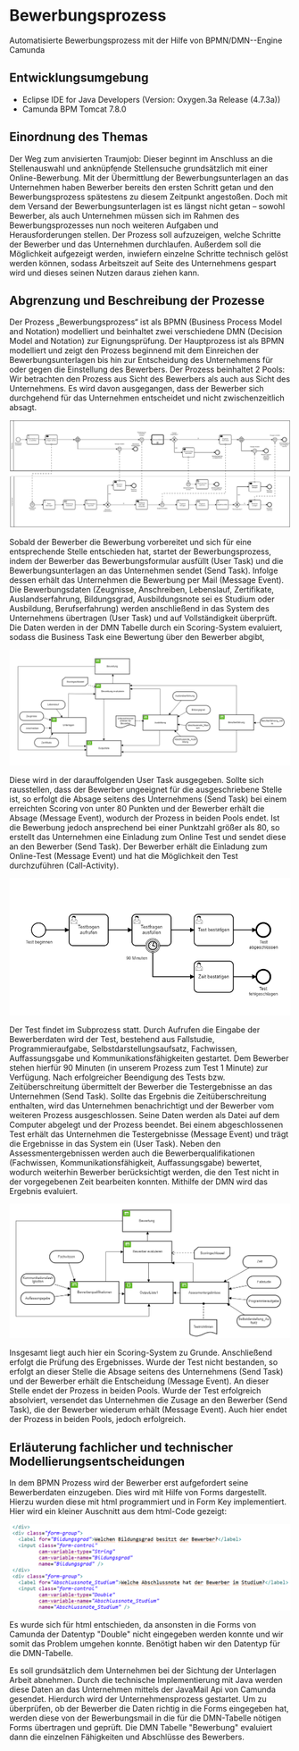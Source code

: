# Bewerbungsprozess

Automatisierte Bewerbungsprozess mit der Hilfe von BPMN/DMN--Engine Camunda

## Entwicklungsumgebung

- Eclipse IDE for Java Developers (Version: Oxygen.3a Release (4.7.3a))
- Camunda BPM Tomcat 7.8.0

## Einordnung des Themas

Der Weg zum anvisierten Traumjob: Dieser beginnt im Anschluss an die Stellenauswahl und anknüpfende Stellensuche grundsätzlich mit einer Online-Bewerbung. Mit der Übermittlung der Bewerbungsunterlagen an das Unternehmen haben Bewerber bereits den ersten Schritt getan und den Bewerbungsprozess spätestens zu diesem Zeitpunkt angestoßen. Doch mit dem Versand der Bewerbungsunterlagen ist es längst nicht getan – sowohl Bewerber, als auch Unternehmen müssen sich im Rahmen des  Bewerbungsprozesses nun noch weiteren Aufgaben und Herausforderungen stellen. Der Prozess soll aufzuzeigen, welche Schritte der Bewerber und das Unternehmen durchlaufen. Außerdem soll die Möglichkeit aufgezeigt werden, inwiefern einzelne Schritte technisch gelöst werden können, sodass Arbeitszeit auf Seite des Unternehmens gespart wird und dieses seinen Nutzen daraus ziehen kann.

## Abgrenzung und Beschreibung der Prozesse 

Der Prozess „Bewerbungsprozess“ ist als BPMN (Business Process Model and Notation) modelliert und beinhaltet zwei verschiedene DMN (Decision Model and Notation) zur Eignungsprüfung. 
Der Hauptprozess ist als BPMN modelliert und zeigt den Prozess beginnend mit dem Einreichen der Bewerbungsunterlagen bis hin zur Entscheidung des Unternehmens für oder gegen die Einstellung des Bewerbers.
Der Prozess beinhaltet 2 Pools: Wir betrachten den Prozess aus Sicht des Bewerbers als auch aus Sicht des Unternehmens. Es wird davon ausgegangen, dass der Bewerber sich durchgehend für das Unternehmen entscheidet und nicht zwischenzeitlich absagt. 


![Alt text](/Bewerbungsprozess_BPMN.png?raw=true "Bewerbungsprozess_BPMN")


Sobald der Bewerber die Bewerbung vorbereitet und sich für eine entsprechende Stelle entschieden hat, startet der Bewerbungsprozess, indem der Bewerber das Bewerbungsformular ausfüllt (User Task) und die Bewerbungsunterlagen an das Unternehmen sendet (Send Task). Infolge dessen erhält das Unternehmen die Bewerbung per Mail (Message Event). Die Bewerbungsdaten (Zeugnisse, Anschreiben, Lebenslauf, Zertifikate, Auslandserfahrung, Bildungsgrad, Ausbildungsnote sei es Studium oder Ausbildung, Berufserfahrung) werden anschließend in das System des Unternehmens übertragen (User Task) und auf Vollständigkeit überprüft. Die Daten werden in der DMN Tabelle durch ein Scoring-System evaluiert, sodass die Business Task eine Bewertung über den Bewerber abgibt,


![Alt text](/dmnBewerbung.PNG?raw=true "dmnBewerbung")


Diese wird in der darauffolgenden User Task ausgegeben. Sollte sich rausstellen, dass der Bewerber ungeeignet für die ausgeschriebene Stelle ist, so erfolgt die Absage seitens des Unternehmens (Send Task) bei einem erreichten Scoring von unter 80 Punkten und der Bewerber erhält die Absage (Message Event), wodurch der Prozess in beiden Pools endet.
Ist die Bewerbung jedoch ansprechend bei einer Punktzahl größer als 80, so erstellt das Unternehmen eine Einladung zum Online Test und sendet diese an den Bewerber (Send Task). Der Bewerber erhält die Einladung zum Online-Test (Message Event) und hat die Möglichkeit den Test durchzuführen (Call-Activity).


![Alt text](/Teilprozess_BPMN.PNG?raw=true "Teilprozess_BPMN")


Der Test findet im Subprozess statt. 
Durch Aufrufen die Eingabe der Bewerberdaten wird der Test, bestehend aus Fallstudie, Programmieraufgabe, Selbstdarstellungsaufsatz, Fachwissen, Auffassungsgabe und Kommunikationsfähigkeiten gestartet. Dem Bewerber stehen hierfür 90 Minuten (in unserem Prozess zum Test 1 Minute) zur Verfügung. Nach erfolgreicher Beendigung des Tests bzw. Zeitüberschreitung übermittelt der Bewerber die Testergebnisse an das Unternehmen (Send Task). Sollte das Ergebnis die Zeitüberschreitung enthalten, wird das Unternehmen benachrichtigt und der Bewerber vom weiteren Prozess ausgeschlossen. Seine Daten werden als Datei auf dem Computer abgelegt und der Prozess beendet. 
Bei einem abgeschlossenen Test erhält das Unternehmen die Testergebnisse (Message Event) und trägt die Ergebnisse in das System ein (User Task). Neben den Assessmentergebnissen werden auch die Bewerberqualifikationen (Fachwissen, Kommunikationsfähigkeit, Auffassungsgabe)  bewertet, wodurch weiterhin Bewerber berücksichtigt werden, die den Test nicht in der vorgegebenen Zeit bearbeiten konnten. Mithilfe der DMN wird das Ergebnis evaluiert. 


![Alt text](/dmnassesment.PNG?raw=true "dmnassesment")


Insgesamt liegt auch hier ein Scoring-System zu Grunde. 
Anschließend erfolgt die Prüfung des Ergebnisses. Wurde der Test nicht bestanden, so erfolgt an dieser Stelle die Absage seitens des Unternehmens (Send Task) und der Bewerber erhält die Entscheidung (Message Event). An dieser Stelle endet der Prozess in beiden Pools. Wurde der Test erfolgreich absolviert, versendet das Unternehmen die Zusage an den Bewerber (Send Task), die der Bewerber wiederum erhält (Message Event). Auch hier endet der Prozess in beiden Pools, jedoch erfolgreich.



## Erläuterung fachlicher und technischer Modellierungsentscheidungen

In dem BPMN Prozess wird der Bewerber erst aufgefordert seine Bewerberdaten einzugeben. Dies wird mit Hilfe von Forms dargestellt. Hierzu wurden diese mit html programmiert und in Form Key implementiert. Hier wird ein kleiner Auschnitt aus dem html-Code gezeigt: 

![Alt text](/HTML.PNG?raw=true "HTML")

Es wurde sich für html entschieden, da ansonsten in die Forms von Camunda der Datentyp "Double" nicht eingegeben werden konnte und wir somit das Problem umgehen konnte. Benötigt haben wir den Datentyp für die DMN-Tabelle. 

Es soll grundsätzlich dem Unternehmen bei der Sichtung der Unterlagen Arbeit abnehmen. Durch die technische Implementierung mit Java werden diese Daten an das Unternehmen mittels der JavaMail Api von Camunda gesendet. Hierdurch wird der Unternehmensprozess gestartet. 
Um zu überprüfen, ob der Bewerber die Daten richtig in die Forms eingegeben hat, werden diese von der Bewerbungsmail in die für die DMN-Tabelle nötigen Forms übertragen und geprüft. 
Die DMN Tabelle "Bewerbung" evaluiert dann die einzelnen Fähigkeiten und Abschlüsse des Bewerbers. 

